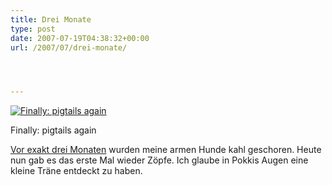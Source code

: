 ```yaml
---
title: Drei Monate
type: post
date: 2007-07-19T04:38:32+00:00
url: /2007/07/drei-monate/




---
```

<div class="flickr">
  <a href="http://www.flickr.com/photos/schreibblogade/850494371/" title="Finally: pigtails again"><img src="//farm2.static.flickr.com/1042/850494371_f9c618ea2c.jpg" alt="Finally: pigtails again" /></a></p>

  <p>
    Finally: pigtails again
  </p>
</div>

[Vor exakt drei Monaten][1] wurden meine armen Hunde kahl geschoren. Heute nun gab es das erste Mal wieder Zöpfe. Ich glaube in Pokkis Augen eine kleine Träne entdeckt zu haben.

 [1]: http://flickr.com/photos/schreibblogade/464935328/

